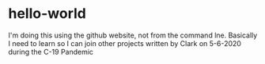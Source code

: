 # hello-world

I'm doing this using the github website, not from the command lne. 
Basically I need to learn so I can join other projects
written by Clark on 5-6-2020 during the C-19 Pandemic
